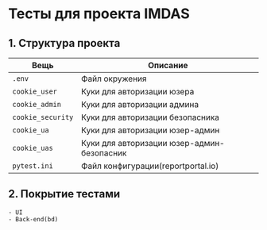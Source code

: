 # Тесты для проекта IMDAS


## 1. Структура проекта

| Вещь        | Описание         |
| ----------- | ---------------- |
| `.env`      | Файл окружения   |
| `cookie_user` | Куки для авторизации юзера |
| `cookie_admin` | Куки для авторизации админа  |
| `cookie_security` | Куки для авторизации безопасника  |
| `cookie_ua` | Куки для авторизации юзер-админ  |
| `cookie_uas` | Куки для авторизации юзер-админ-безопасник  |
| `pytest.ini` | Файл конфигурации(reportportal.io)  |


## 2. Покрытие тестами

    - UI
    - Back-end(bd)




